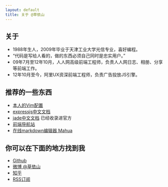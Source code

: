 ```yaml
---
layout: default
title: 关于 @草依山 
---
```


## 关于
* 1988年生人，2009年毕业于天津工业大学光信专业，喜好编程。
* “代码是写给人看的，做的东西必须自己同时是忠实用户。”
* 09年7月至12年10月，人人网高级前端工程师，负责人人网日志、相册、分享等前端工作。
* 12年10月至今，阿里UX资深前端工程师，负责广告投放JS引擎。

## 推荐的一些东西
* [本人的Vim配置](https://github.com/jserme/vim-conf)
* [expressjs中文文档](http://expressjs.jser.us)
* [jade中文文档](http://expressjs.jser.us/jade.html) 已经收录进官方
* [前端导航站](http://123.jser.us/)
* [在线markdown编辑器 Mahua](http://mahua.jser.me/)

## 你可以在下面的地方找到我
* [Github](https://github.com/jserme)
* [微博 @草依山](http://www.weibo.com/ihubo)
* [知乎](http://www.zhihu.com/people/jser.me)
* [RSS订阅](http://feed.feedsky.com/js_sru0)
